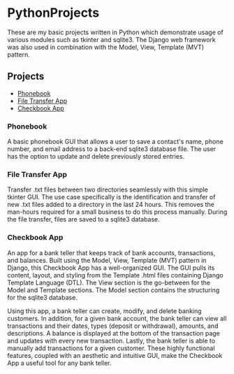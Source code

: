 # PythonProjects

These are my basic projects written in Python which demonstrate usage of various modules such as tkinter and sqlite3.  The Django web framework was also used in combination with the Model, View, Template (MVT) pattern.

<h2>Projects</h2>
<ul>
 <li><a href='https://github.com/CrewsControlSolutions/PythonProjects/tree/main/Intermediate/project_phonebook'>Phonebook</a></li>
 <li><a href='https://github.com/CrewsControlSolutions/PythonProjects/tree/main/IntermediateAdvanced/FileTransferAssignment'>File Transfer App</a></li>
 <li><a href='https://github.com/CrewsControlSolutions/PythonProjects/tree/main/Advanced/Django_Checkbook/Django_Checkbook'>Checkbook App</a></li>
</ul>

<h3>Phonebook</h3>
A basic phonebook GUI that allows a user to save a contact's name, phone number, and email address to a back-end sqlite3 database file.  The user has the option to update and delete previously stored entries.

<h3>File Transfer App</h3>
Transfer .txt files between two directories seamlessly with this simple tkinter GUI. The use case specifically is the identification and transfer of new .txt files added to a directory in the last 24 hours. This removes the man-hours required for a small business to do this process manually. During the file transfer, files are saved to a sqlite3 database.

<h3>Checkbook App</h3>
An app for a bank teller that keeps track of bank accounts, transactions, and balances. Built using the Model, View, Template (MVT) pattern in Django, this Checkbook App has a well-organized GUI.  The GUI pulls its content, layout, and styling from the Template .html files containing Django Template Language (DTL). The View section is the go-between for the Model and Template sections.  The Model section contains the structuring for the sqlite3 database.

Using this app, a bank teller can create, modify, and delete banking customers. In addition, for a given bank account, the bank teller can view all transactions and their dates, types (deposit or withdrawal), amounts, and descriptions.  A balance is displayed at the bottom of the transaction page and updates with every new transaction.  Lastly, the bank teller is able to manually add transactions for a given customer.  These highly functional features, coupled with an aesthetic and intuitive GUI, make the Checkbook App a useful tool for any bank teller.
